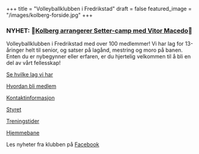 +++
title = "Volleyballklubben i Fredrikstad"
draft = false
featured_image = "/images/kolberg-forside.jpg"
+++

### NYHET: 🌟[Kolberg arrangerer Setter-camp med Vitor Macedo](/setter-camp)🌟

Volleyballklubben i Fredrikstad med over 100 medlemmer!
Vi har lag for 13-åringer helt til senior, og satser på lagånd, mestring og moro på banen. Enten du er nybegynner eller erfaren, er du hjertelig velkommen til å bli en del av vårt fellesskap!

[Se hvilke lag vi har](/informasjon/lagene/)

[Hvordan bli medlem](/informasjon/hvordan-bli-medlem/)

[Kontaktinformasjon](/informasjon/kontakt/)

[Styret](/informasjon/styret/)

[Treningstider](/informasjon/treningstider/)

[Hjemmebane](/informasjon/hjemmebane/)

Les nyheter fra klubben på [Facebook](https://www.facebook.com/FredrikstadKolbergVolleyballKlubb/?locale=nb_NO)